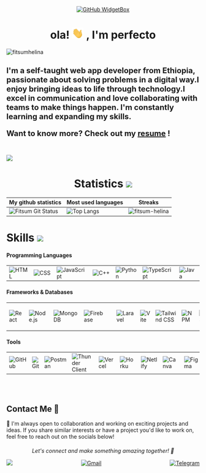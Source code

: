 <div align="center"> 
 
[![GitHub WidgetBox](https://github-widgetbox.vercel.app/api/profile?username=fitsumhelina&data=followers,repositories,stars,commits&theme=viridescent)](https://github.com/fitsumhelina)
</div>

<h1 align="center">ola! <img src="https://raw.githubusercontent.com/ABSphreak/ABSphreak/master/gifs/Hi.gif" width="30px"> , I'm perfecto</h1>
<p align="left"> <img src="https://komarev.com/ghpvc/?username=fitsumhelina&label=Profile%20views&color=0e75b6&style=flat" alt="fitsumhelina" /> </p>

<h4 style="font-size : 20px;">I'm a self-taught web app developer from Ethiopia, passionate about solving problems in a digital way.I enjoy bringing ideas to life through technology.I excel in communication and love collaborating with teams to make things happen. I'm constantly learning and expanding my skills.

Want to know more? Check out my [resume](https://drive.google.com/file/d/1HcrUFutDbNgbuKjzZFIcfTr4KqwqyE3u/view?usp=sharing) ! </h4>
<br>
 <img src="https://user-images.githubusercontent.com/74038190/212284100-561aa473-3905-4a80-b561-0d28506553ee.gif" width="1000">
<br>
<div align="center">
 
# Statistics <img src="https://media4.giphy.com/media/MIGbtLZoVjbl0bYbAd/giphy.gif?cid=ecf05e472t2h0i8d7dcjaoau9iqtchhr899hxmpxzzgc7lyw&rid=giphy.gif" width="50" > 

| My github statistics                                                                                                                                                  | Most used languages                                                                                                                                                   | Streaks                                                                                       |
| --------------------------------------------------------------------------------------------------------------------------------------------------------------------- | --------------------------------------------------------------------------------------------------------------------------------------------------------------------- | --------------------------------------------------------------------------------------------- |
| ![Fitsum Git Status](https://github-readme-stats.vercel.app/api?username=fitsumhelina&show_icons=true&theme=dark&hide_title=true&count_private=true) |![Top Langs](https://github-readme-stats.vercel.app/api/top-langs/?username=fitsumhelina&show_icons=true&theme=dark&hide_title=true) | ![fitsum-helina](https://github-readme-streak-stats.herokuapp.com/?user=fitsumhelina&theme=dark) |
</div>


# Skills <img src='https://user-images.githubusercontent.com/74038190/206662607-d9e7591e-bbf9-42f9-9386-29efc927bc16.gif' width="40"> 


<h4>Programming Languages</h4>
<table width="100%" style="table-layout: fixed;">
  <tr>
    <td style="width: 10%;"><img alt="HTML" height="64px" src="https://cdn.worldvectorlogo.com/logos/html-1.svg"></td>
    <td style="width: 10%;"><img alt="CSS" height="64px" src="https://imgs.search.brave.com/aEGiTSo22dl3ju1IuSx7-Ex0GTyZ0ELtoLb2u8BWqBY/rs:fit:500:0:0:0/g:ce/aHR0cHM6Ly9tZWRp/YTIuZGV2LnRvL2R5/bmFtaWMvaW1hZ2Uv/d2lkdGg9ODAwLGhl/aWdodD0sZml0PXNj/YWxlLWRvd24sZ3Jh/dml0eT1hdXRvLGZv/cm1hdD1hdXRvL2h0/dHBzOi8vZGV2LXRv/LXVwbG9hZHMuczMu/YW1hem9uYXdzLmNv/bS91cGxvYWRzL2Fy/dGljbGVzLzdqMzUz/djh4ZTFoODYxdWM1/aTUzLnBuZw"></td>
    <td style="width: 10%;"><img alt="JavaScript" height="64px" src="https://cdn.worldvectorlogo.com/logos/logo-javascript.svg"></td>
    <td style="width: 10%;"><img alt="C++" height="64px" src="https://cdn.worldvectorlogo.com/logos/c.svg"></td>
    <td style="width: 10%;"><img alt="Python" height="64px" src="https://cdn.worldvectorlogo.com/logos/python-5.svg"></td>
    <td style="width: 10%;"><img alt="TypeScript" height="64px" src="https://cdn.worldvectorlogo.com/logos/typescript.svg"></td>
    <td style="width: 10%;"><img alt="Java" height="64px" src="https://cdn.worldvectorlogo.com/logos/java-2.svg"></td>
   
  </tr>
</table>

<h4>Frameworks & Databases </h4>
<table width="100%" style="table-layout: fixed;">
  <tr>
    <td style="width: 10%;"><img alt="React" height="64px" src="https://cdn.worldvectorlogo.com/logos/react-2.svg"></td>
    <td style="width: 10%;"><img alt="Node.js" height="64px" src="https://cdn.worldvectorlogo.com/logos/nodejs-icon.svg"></td>
    <td style="width: 10%;"><img alt="MongoDB" height="64px" src="https://cdn.worldvectorlogo.com/logos/mongodb-icon-1.svg"></td>
    <td style="width: 10%;"><img alt="Firebase" height="64px" src="https://cdn.worldvectorlogo.com/logos/firebase-1.svg"></td>
    <td style="width: 10%;"><img alt="PostgreSQL" height="64px" src="https://github.com/devicons/devicon/blob/master/icons/postgresql/postgresql-original.svg"></td>
    <td style="width: 10%;"><img alt="Laravel" height="64px" src="https://cdn.worldvectorlogo.com/logos/laravel-2.svg"></td>
    <td style="width: 10%;"><img alt="Vite" height="64px" src="https://vitejs.dev/logo.svg"></td>
    <td style="width: 10%;"><img alt="Tailwind CSS" height="64px" src="https://cdn.worldvectorlogo.com/logos/tailwindcss.svg"></td>
       <td style="width: 10%;"><img alt="NPM" height="64px" src="https://cdn.worldvectorlogo.com/logos/npm-square-red-1.svg"></td>
    <td style="width: 10%;"><img alt="Sass" height="64px" src="https://cdn.worldvectorlogo.com/logos/sass-1.svg"></td>
  </tr>
</table>

<h4>Tools</h4>
<table width="200%" style="table-layout: fixed;">
  <tr>
    <td style="width: 10%;"><img alt="GitHub" height="64px" src="https://cdn.worldvectorlogo.com/logos/github-icon-2.svg"></td>
    <td style="width: 10%;"><img alt="Git" height="64px" src="https://cdn.worldvectorlogo.com/logos/git-icon.svg"></td>
    <td style="width: 10%;"><img alt="Postman" height="64px" src="https://cdn.worldvectorlogo.com/logos/postman.svg"></td>
    <td style="width: 10%;"><img alt="Thunder Client" height="64px" src="https://imgs.search.brave.com/17L-z3KHyIN5mlINlO7ex1vLWFkVkg_fS6lCnRxCpNw/rs:fit:860:0:0:0/g:ce/aHR0cHM6Ly93d3cu/a2F0ay5kZXYvc3Rh/dGljLzg2ZjJmNDhi/OWIwZGQ5MDBiNDg5/MmY0OWY0YmJhYjgx/L2U0ZjA2L2xvZ28u/cG5n"></td>
    <td style="width: 10%;"><img alt="Vercel" height="64px" src="https://imgs.search.brave.com/96khqNZO1LJt_e6RG-xNXrYl-d0TcMaaPpXmcY3nm3g/rs:fit:500:0:0:0/g:ce/aHR0cHM6Ly9sb2dv/d2lrLmNvbS9jb250/ZW50L3VwbG9hZHMv/aW1hZ2VzL3RfdmVy/Y2VsMTg2OC5qcGc"></td>
    <td style="width: 10%;"><img alt="Horku" height="64px" src="https://imgs.search.brave.com/TMj7RdxJPIsmJC9KaGH1M_YwCRg1rd4bHDWzJsqFIy4/rs:fit:500:0:0:0/g:ce/aHR0cHM6Ly9nZXRk/ZXBsb3lpbmcuY29t/L3N0YXRpYy9pbWcv/bG9nb3MvaGVyb2t1/LjBkMzUyNTgwYjU2/Mi5wbmc"></td>
    <td style="width: 10%;"><img alt="Netlify" height="64px" src="https://cdn.worldvectorlogo.com/logos/netlify.svg"></td>
      <td style="width: 10%;"><img alt="Canva" height="64px" src="https://imgs.search.brave.com/gAmpRkVnmc780FDrCM1Y_kZV6HlXDCp6hj3Is2Rmnik/rs:fit:860:0:0:0/g:ce/aHR0cHM6Ly9mcmVl/bG9nb3BuZy5jb20v/aW1hZ2VzL2FsbF9p/bWcvMTY1NjczMzYz/N2xvZ28tY2FudmEt/cG5nLnBuZw"></td>
    <td style="width: 10%;"><img alt="Figma" height="64px" src="https://cdn.worldvectorlogo.com/logos/figma-icon.svg"></td>
    <td style="width: 10%;"><img alt="Adobe Ps" height="64px" src="https://cdn.worldvectorlogo.com/logos/adobe-photoshop-2.svg"></td>
  

  </tr>
</table>


  




</div>



<br>
<br>
<h2>Contact Me 🚀</h2>

<p>🌟 I'm always open to collaboration and working on exciting projects and ideas. If you share similar interests or have a project you'd like to work on, feel free to reach out on the socials below!</p>
<p style="text-align: center; font-style: italic; margin-top: 20px;">Let's connect and make something amazing together! 🌟</p>

<div style="display: flex; gap: 25px; justify-content: space-between; align-items: center; flex-wrap: wrap;">
  <a href='https://www.linkedin.com/in/fitsum-helina-57164828a/'>
  <img src="https://cdn.worldvectorlogo.com/logos/linkedin-icon-3.svg" height="35px" onclick="window.location.;" style="cursor: pointer;" />
  </a>
 
 <a href='mailto:dev.fitsum@gmail.com'>
  <img src="https://cdn.worldvectorlogo.com/logos/official-gmail-icon-2020-.svg" alt="Gmail" height="35px" onclick="window.location.;" style="cursor: pointer;" />
 </a>

  <a href='https://t.me/fitsumhelina'>
  <img src="https://cdn.worldvectorlogo.com/logos/telegram.svg" alt="Telegram" height="35px" onclick="window.location.;" style="cursor: pointer;" />
  </a>
  
</div>


<br>

</div>



